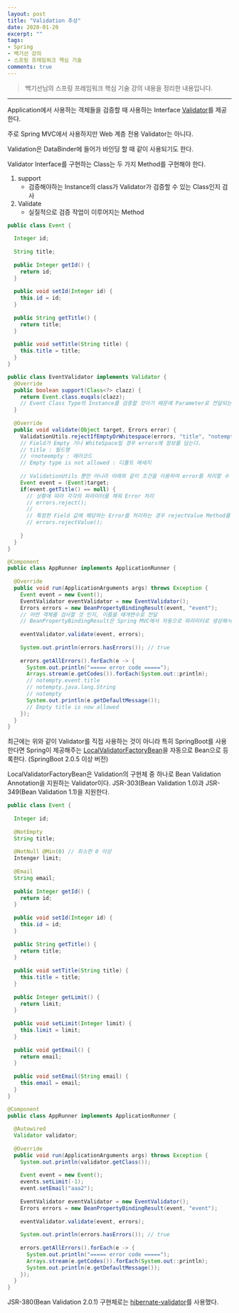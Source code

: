 ```yaml
---
layout: post 
title: "Validation 추상"
date: 2020-01-20
excerpt: ""
tags: 
- Spring
- 백기선 강의
- 스프링 프레임워크 핵심 기술
comments: true 
---
```


>백기선님의 스프링 프레임워크 핵심 기술 강의 내용을 정리한 내용입니다.
---

Application에서 사용하는 객체들을 검증할 때 사용하는 Interface [Validator](https://docs.spring.io/spring/docs/current/javadoc-api/org/springframework/validation/Validator.html)를 제공한다.

주로 Spring MVC에서 사용하지만 Web 계층 전용 Validator는 아니다.


Validation은 DataBinder에 들어가 바인딩 할 때 같이 사용되기도 한다. 


Validator Interface를 구현하는 Class는 두 가지 Method를 구현해야 한다.

1. support
   * 검증해야하는 Instance의 class가 Validator가 검증할 수 있는 Class인지 검사
2. Validate
   * 실질적으로 검증 작업이 이루어지는 Method

```java
public class Event {
  
  Integer id;
  
  String title;
  
  public Integer getId() {
    return id;
  }
  
  public void setId(Integer id) {
    this.id = id;
  }
  
  public String getTitle() {
    return title;
  }
  
  public void setTitle(String title) {
    this.title = title;
  }
}
```

```java
public class EventValidator implements Validator {
  @Override
  public boolean support(Class<?> clazz) {
    return Event.class.euqals(clazz);
    // Event Class Type의 Instance를 검증할 것이기 때문에 Parameter로 전달되는 class가 Event인지 확인
  }
  
  @Override
  public void validate(Object target, Errors error) {
    ValidationUtils.rejectIfEmptyOrWhitespace(errors, "title", "notempty", "Empty type is now allowed");
    // Field가 Empty 거나 WhiteSpace일 경우 errors에 정보를 담는다.
    // title : 필드명
    // ㅇnoteempty : 에러코드
    // Empty type is not allowed : 디폴트 메세지
    
    // ValidationUtils 뿐만 아니라 아래와 같이 조건을 이용하여 error를 처리할 수 있다.
    Event event = (Event)target;
    if(event.getTitle() == null) {
      // 상황에 따라 각각의 파라미터를 채워 Error 처리
      // errors.reject();
      //
      // 특정한 Field 값에 해당하는 Error를 처리하는 경우 rejectValue Method를 사용
      // errors.rejectValue();
     
    }
  }
}
```

```java
@Component
public class AppRunner implements ApplicationRunner {
  
  @Override
  public void run(ApplicationArguments args) throws Exception {
    Event event = new Event();
    EventValidator eventValidator = new EventValidator();
    Errors errors = new BeanPropertyBindingResult(event, "event");
    // 어떤 객체를 검사할 것 인지, 이름을 매개변수로 전달
    // BeanPropertyBindingResult은 Spring MVC에서 자동으로 파라미터로 생성해서 전달해주기 때문에 실질적으로 이 Class를 사용할 일은 없다.
    
    eventValidator.validate(event, errors);
    
    System.out.println(errors.hasErrors()); // true
    
    errors.getAllErrors().forEach(e -> {
      System.out.println("===== error code =====");
      Arrays.stream(e.getCodes()).forEach(System.out::println);
      // notempty.event.title
      // notempty.java.lang.String
      // notempty
      System.out.println(e.getDefaultMessage());
      // Empty title is now allowed
    });
  }
}
```



최근에는 위와 같이 Validator를 직접 사용하는 것이 아니라 특히 SpringBoot를 사용한다면 Spring이 제공해주는 [LocalValidatorFactoryBean](https://docs.spring.io/spring-framework/docs/current/javadoc-api/org/springframework/validation/beanvalidation/LocalValidatorFactoryBean.html)을 자동으로 Bean으로 등록한다. (SpringBoot 2.0.5 이상 버전)



LocalValidatorFactoryBean은 Validation의 구현체 중 하나로 Bean Validation Annotation을 지원하는 Validator이다. JSR-303(Bean Validation 1.0)과 JSR-349(Bean Validation 1.1)을 지원한다.

```java
public class Event {
  
  Integer id;
  
  @NotEmpty
  String title;
 
  @NotNull @Min(0) // 최소한 0 이상
  Intenger limit;
  
  @Email
  String email;
  
  public Integer getId() {
    return id;
  }
  
  public void setId(Integer id) {
    this.id = id;
  }
  
  public String getTitle() {
    return title;
  }
  
  public void setTitle(String title) {
    this.title = title;
  }
  
  public Integer getLimit() {
    return limit;
  }
  
  public void setLimit(Integer limit) {
    this.limit = limit;
  }
  
  public void getEmail() {
    return email;
  }
  
  public void setEmail(String email) {
    this.email = email;
  }
}
```

```java
@Component
public class AppRunner implements ApplicationRunner {
  
  @Autowired
  Validator validator;
  
  @Override
  public void run(ApplicationArguments args) throws Exception {
    System.out.println(validator.getClass());
    
    Event event = new Event();
    events.setLimit(-1);
    event.setEmail("aaa2");
    
    EventValidator eventValidator = new EventValidator();
    Errors errors = new BeanPropertyBindingResult(event, "event");
    
    eventValidator.validate(event, errors);
    
    System.out.println(errors.hasErrors()); // true
    
    errors.getAllErrors().forEach(e -> {
      System.out.println("===== error code =====");
      Arrays.stream(e.getCodes()).forEach(System.out::println);
      System.out.println(e.getDefaultMessage());
    });
  }
}
```


JSR-380(Bean Validation 2.0.1) 구현체로는 [hibernate-validator]([https://beanvalidation.org](https://beanvalidation.org/))를 사용했다.

